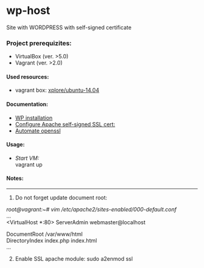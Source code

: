 # wp-host
  Site with WORDPRESS with self-signed certificate



### Project prerequizites:
- VirtualBox (ver. >5.0)
- Vagrant (ver. >2.0)

#### Used resources:
- vagrant box: [xplore/ubuntu-14.04](https://app.vagrantup.com/xplore/boxes/ubuntu-14.04)
  


#### Documentation:
- [WP installation](https://www.digitalocean.com/community/tutorials/how-to-install-wordpress-on-ubuntu-14-04)  
- [Configure Apache self-signed SSL cert:](https://www.sslshopper.com/article-how-to-create-and-install-an-apache-self-signed-certificate.html)  
- [Automate openssl](https://www.shellhacks.com/create-csr-openssl-without-prompt-non-interactive/)  

#### Usage:

- _Start VM:_    
   vagrant up  

#### Notes:
--------------------------------------------------------------------
1. Do not forget update document root:

_root@vagrant:~# vim /etc/apache2/sites-enabled/000-default.conf_  
...  
<VirtualHost *:80>
  ServerAdmin webmaster@localhost

  DocumentRoot /var/www/html  
  DirectoryIndex index.php index.html  
...  

2. Enable SSL apache module:
   sudo a2enmod ssl
